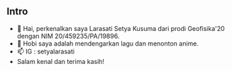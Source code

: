 ## Intro

- 👋 Hai, perkenalkan saya Larasati Setya Kusuma dari prodi Geofisika'20 dengan NIM 20/459235/PA/19896.
- 👀 Hobi saya adalah mendengarkan lagu dan menonton anime.
- 📫 IG : setyalarasati
- Salam kenal dan terima kasih!

<!---
setyalarasati/setyalarasati is a ✨ special ✨ repository because its `README.md` (this file) appears on your GitHub profile.
You can click the Preview link to take a look at your changes.
--->
